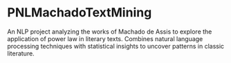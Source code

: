 # PNLMachadoTextMining
An NLP project analyzing the works of Machado de Assis to explore the application of power law in literary texts. Combines natural language processing techniques with statistical insights to uncover patterns in classic literature.
